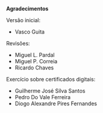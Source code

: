 **Agradecimentos**

Versão inicial:

- Vasco Guita

Revisões:

- Miguel L. Pardal
- Miguel P. Correia
- Ricardo Chaves

Exercício sobre certificados digitais:

- Guilherme José Silva Santos
- Pedro Do Vale Ferreira
- Diogo Alexandre Pires Fernandes
